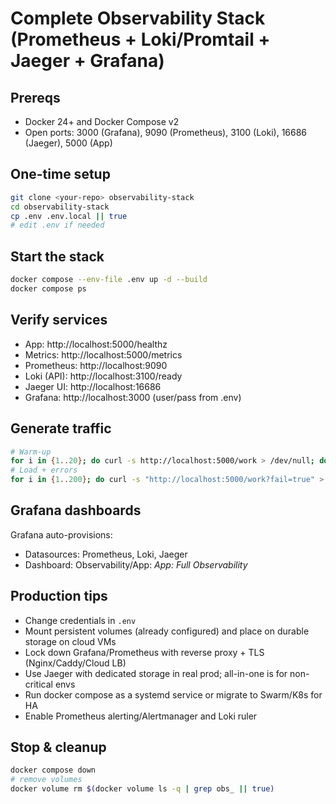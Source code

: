 # Complete Observability Stack (Prometheus + Loki/Promtail + Jaeger + Grafana)

## Prereqs
- Docker 24+ and Docker Compose v2
- Open ports: 3000 (Grafana), 9090 (Prometheus), 3100 (Loki), 16686 (Jaeger), 5000 (App)

## One-time setup
```bash
git clone <your-repo> observability-stack
cd observability-stack
cp .env .env.local || true
# edit .env if needed
```

## Start the stack
```bash
docker compose --env-file .env up -d --build
docker compose ps
```

## Verify services
- App: http://localhost:5000/healthz
- Metrics: http://localhost:5000/metrics
- Prometheus: http://localhost:9090
- Loki (API): http://localhost:3100/ready
- Jaeger UI: http://localhost:16686
- Grafana: http://localhost:3000 (user/pass from .env)

## Generate traffic
```bash
# Warm-up
for i in {1..20}; do curl -s http://localhost:5000/work > /dev/null; done
# Load + errors
for i in {1..200}; do curl -s "http://localhost:5000/work?fail=true" > /dev/null; done
```

## Grafana dashboards
Grafana auto-provisions:
- Datasources: Prometheus, Loki, Jaeger
- Dashboard: Observability/App: *App: Full Observability*

## Production tips
- Change credentials in `.env`
- Mount persistent volumes (already configured) and place on durable storage on cloud VMs
- Lock down Grafana/Prometheus with reverse proxy + TLS (Nginx/Caddy/Cloud LB)
- Use Jaeger with dedicated storage in real prod; all-in-one is for non-critical envs
- Run docker compose as a systemd service or migrate to Swarm/K8s for HA
- Enable Prometheus alerting/Alertmanager and Loki ruler

## Stop & cleanup
```bash
docker compose down
# remove volumes
docker volume rm $(docker volume ls -q | grep obs_ || true)
```
